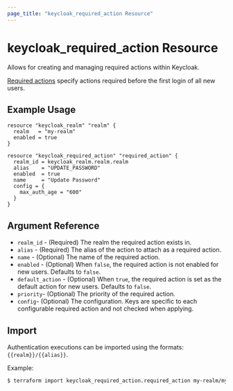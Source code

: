 ```yaml
---
page_title: "keycloak_required_action Resource"
---
```


# keycloak\_required\_action Resource

Allows for creating and managing required actions within Keycloak.

[Required actions](https://www.keycloak.org/docs/latest/server_admin/#con-required-actions_server_administration_guide) specify actions required before the first login of all new users.


## Example Usage

```hcl
resource "keycloak_realm" "realm" {
  realm   = "my-realm"
  enabled = true
}

resource "keycloak_required_action" "required_action" {
  realm_id = keycloak_realm.realm.realm
  alias    = "UPDATE_PASSWORD"
  enabled  = true
  name     = "Update Password"
  config = {
    max_auth_age = "600"
  }
}
```

## Argument Reference

- `realm_id` - (Required) The realm the required action exists in.
- `alias` - (Required) The alias of the action to attach as a required action.
- `name` - (Optional) The name of the required action.
- `enabled` - (Optional) When `false`, the required action is not enabled for new users. Defaults to `false`.
- `default_action` - (Optional) When `true`, the required action is set as the default action for new users. Defaults to `false`.
- `priority`- (Optional) The priority of the required action.
- `config`- (Optional) The configuration. Keys are specific to each configurable required action and not checked when applying.

## Import

Authentication executions can be imported using the formats: `{{realm}}/{{alias}}`.

Example:

```bash
$ terraform import keycloak_required_action.required_action my-realm/my-default-action-alias
```